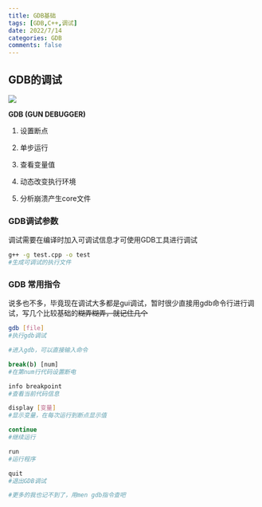 ```yaml
---
title: GDB基础
tags: [GDB,C++,调试]
date: 2022/7/14
categories: GDB
comments: false
---
```




## GDB的调试

![](https://blog-1253996024.cos.ap-beijing.myqcloud.com/img/gdb.jpg)

**GDB (GUN DEBUGGER)**

1. 设置断点

2. 单步运行

3. 查看变量值

4. 动态改变执行环境

5. 分析崩溃产生core文件

   

### GDB调试参数

调试需要在编译时加入可调试信息才可使用GDB工具进行调试

```bash
g++ -g test.cpp -o test
#生成可调试的执行文件
```



### GDB 常用指令

​	说多也不多，毕竟现在调试大多都是gui调试，暂时很少直接用gdb命令行进行调试，写几个比较基础的~~糊弄糊弄，就记住几个~~

```bash
gdb [file]
#执行gdb调试

#进入gdb，可以直接输入命令

break(b) [num]
#在第num行代码设置断电

info breakpoint 
#查看当前代码信息

display [变量]
#显示变量，在每次运行到断点显示值

continue
#继续运行

run
#运行程序

quit
#退出GDB调试

#更多的我也记不到了，用men gdb指令查吧
```



